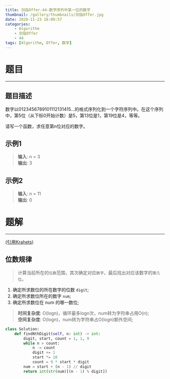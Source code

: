 ```yaml
---
title: 剑指Offer-44-数字序列中某一位的数字
thumbnail: /gallery/thumbnails/剑指Offer.jpg
date: 2020-11-23 16:09:57
categories:
    - Algorithm  
    - 剑指Offer  
    - 44
tags: [Algorithm, Offer, 数学]
---
```


# 题目
---
## 题目描述
数字以0123456789101112131415…的格式序列化到一个字符序列中。在这个序列中，第5位（从下标0开始计数）是5，第13位是1，第19位是4，等等。

请写一个函数，求任意第n位对应的数字。
<!-- more -->

## 示例1
> **输入**: n = 3  
> **输出**: 3  

## 示例2
> **输入**: n = 11  
> **输出**: 0  

# 题解
---
([引用Krahets](https://leetcode-cn.com/problems/shu-zi-xu-lie-zhong-mou-yi-wei-de-shu-zi-lcof/solution/mian-shi-ti-44-shu-zi-xu-lie-zhong-mou-yi-wei-de-6/))
## 位数规律
> 计算当前所在的`位数`范围，其次确定对应`数字`，最后找出对应该数字的`第几位`。  

1. 确定所求数位的所在数字的位数 `digit`;  
2. 确定所求数位所在的数字 `num`;  
3. 确定所求数位在 num 的哪一数位;

> **时间复杂度**: O(logn)，循环最多logn次，num转为字符串占用O(n);  
> **空间复杂度**: O(logn)，num转为字符串占O(logn)额外空间;

```python
class Solution:
    def findNthDigit(self, n: int) -> int:
        digit, start, count = 1, 1, 9
        while n > count:
            n -= count
            digit += 1
            start *= 10
            count = 9 * start * digit
        num = start + (n - 1) // digit
        return int(str(num)[(n - 1) % digit])
```